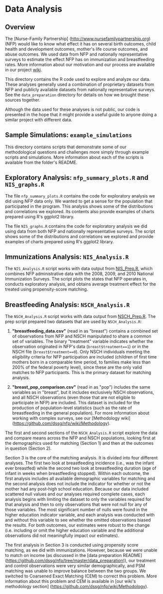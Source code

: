 # Data Analysis

## Overview

The [Nurse-Family Partnership] (http://www.nursefamilypartnership.org) (NFP) would like to know what effect it has on several birth outcomes, child health and development outcomes, mother's life course outcomes, and abuse outcomes.  We used data from NFP and nationally representative surveys to estimate the effect NFP has on immunization and breastfeeding rates.  More information about our motivation and our process are available in our project [wiki](https://github.com/dssg/nfp/wiki).

This directory contains the R code used to explore and analyze our data.  These analyses generally used a combination of proprietary datasets from NFP and publicly available datasets from nationally representative surveys.  See the `data_preparation` directory for details on how we brought these sources together.

Although the data used for these analyses is not public, our code is presented in the hope that it might provide a useful guide to anyone doing a similar project with different data.


## Sample Simulations: `example_simulations`

This directory contains scripts that demonstrate some of our methodological questions and challenges more simply through example scripts and simulations.  More information about each of the scripts is available from the folder's README.


## Exploratory Analysis: `nfp_summary_plots.R` and `NIS_graphs.R`

The file `nfp_summary_plots.R` contains the code for exploratory analysis we did using NFP data only.  We wanted to get a sense for the population that participated in the program.  This analysis shows some of the distributions and correlations we explored.  Its contents also provide examples of charts prepared using R's ggplot2 library.

The file `NIS_graphs.R` contains the code for exploratory analysis we did using data from both NFP and nationally representative surveys.  The script shows some of the distributions and correlations we explored and provide examples of charts prepared using R's ggplot2 library.


## Immunizations Analysis: `NIS_Analysis.R`

The `NIS_Analysis.R` script works with data output from [NIS_Prep.R](https://github.com/dssg/nfp/blob/master/data_preparation/NIS_Prep.R), which combines NFP administrative data with the 2008, 2009, and 2010 National Immunization Surveys.  The script plots the states that NFP operates in, conducts exploratory analysis, and obtains average treatment effect for the treated using propensity-score matching.


## Breastfeeding Analysis: `NSCH_Analysis.R`

The `NSCH_Analysis.R` script works with data output from [NSCH_Prep.R](https://github.com/dssg/nfp/tree/master/data_prepartion).  The prep script prepared two datasets that are used by `NSCH_Analysis.R`: 

1.  **"breastfeeding_data.csv"** (read in as "breast") contains a combined set of observations from NFP and NSCH manipulated to share a common set of variables.  The binary "treatment" variable indicates whether the observation originated in NFP's data (`breast$treatment==1`) or in the NSCH file (`breast$treatment==0`).  Only NSCH individuals meeting the eligibility criteria for NFP participation are included (children of first time mothers born in a comparable time period, to families make less than 200% of the federal poverty level), since these are the only valid matches to NFP participants.  This is the primary dataset for matching analysis.

2.  **"breast_pop_comparison.csv"** (read in as "pop") includes the same variables as in "breast", but it includes exclusively NSCH observations, and all NSCH observations (even those that are not eligible to participate in NFP) are included.  This dataset is included for the production of population-level statistics (such as the rate of breastfeeding in the general population).  For more information about working with complex surveys, see our [Methodology wiki] (https://github.com/dssg/nfp/wiki/Methodology).

The first and second sections of the `NSCH_Analysis.R` script explore the data and compare means across the NFP and NSCH populations, looking first at the demographics used for matching (Section 1) and then at the outcomes in question (Section 2).

Section 3 is the core of the matching analysis.  It is divided into four different analyses.  The first two look at breastfeeding incidence (i.e., was the infant ever breastfed) while the second two look at breastfeeding duration (age of infant in weeks when breastfeeding stopped).  Within each outcome, the first analysis includes all available demographic variables for matching and the second analysis does not include the indicator for whether or not the mother had any post-high school education.  Because our data included scattered null values and our analyses required complete cases, each analysis begins with limiting the dataset to only the variables required for that analysis and then to only observations that were not null for any of those variables.  The most significant number of nulls were found in the higher education indicator variable, and each analysis was conducted with and without this variable to see whether the omitted observations biased the results.  For both outcomes, our estimates were robust to the change (i.e. including or omit the higher education variable and the additional observations did not meaningfully impact our estimates).

The first analysis in Section 3 is conducted using propensity score matching, as we did with immunizations.  However, because we were unable to match on income (as discussed in the [data preparation README] (https://github.com/dssg/nfp/tree/master/data_preparation)), our treatment and control observations were very similar demographically, and PSM matching was unable to improve balance between the two groups.  We switched to Coarsened Exact Matching (CEM) to correct this problem.  More information about this problem and CEM is available in [our wiki's methodology section] (https://github.com/dssg/nfp/wiki/Methodology).
